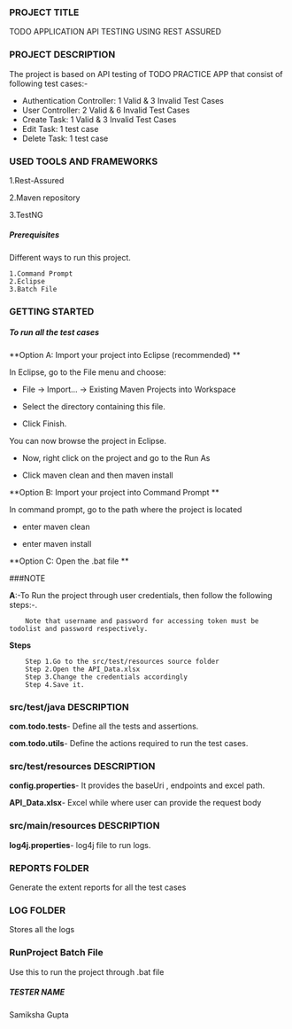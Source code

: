 ### PROJECT TITLE 
TODO APPLICATION API TESTING USING REST ASSURED 

### PROJECT DESCRIPTION

The project is based on API testing of TODO PRACTICE APP that consist of following test cases:-

- Authentication Controller: 1 Valid & 3 Invalid Test Cases
- User Controller: 2 Valid & 6 Invalid Test Cases
- Create Task: 1 Valid & 3 Invalid Test Cases
- Edit Task: 1 test case 
- Delete Task: 1 test case 


### USED TOOLS AND FRAMEWORKS
1.Rest-Assured

2.Maven repository

3.TestNG


##### Prerequisites

Different ways to run this project.

```
1.Command Prompt
2.Eclipse
3.Batch File
```

### GETTING STARTED 

##### To run all the test cases

**Option A: Import your project into Eclipse (recommended) **

In Eclipse, go to the File menu and choose:


   - File -> Import... -> Existing Maven Projects into Workspace
  
   - Select the directory containing this file.
  
   - Click Finish.
 

You can now browse the project in Eclipse.

   - Now, right click on the project and go to the Run As
   
   - Click maven clean and then maven install

**Option B: Import your project into Command Prompt **

In command prompt, go to the path where the project is located

   - enter maven clean
   
   - enter maven install
   
**Option C: Open the .bat file **
 
###NOTE

**A**:-To Run the project through user credentials, then follow the following steps:-.

```
	Note that username and password for accessing token must be todolist and password respectively.
```

**Steps**


```
	Step 1.Go to the src/test/resources source folder
	Step 2.Open the API_Data.xlsx
	Step 3.Change the credentials accordingly
	Step 4.Save it.
```



### src/test/java DESCRIPTION

**com.todo.tests**- Define all the  tests and assertions.

**com.todo.utils**- Define the actions required to run the test cases.


### src/test/resources DESCRIPTION

**config.properties**- It provides the baseUri , endpoints and excel path.

**API_Data.xlsx**- Excel while where user can provide the request body


### src/main/resources DESCRIPTION

**log4j.properties**- log4j file to run logs.



### REPORTS FOLDER

Generate the extent reports for all the test cases

### LOG FOLDER

Stores all the logs

### RunProject Batch File

Use this to run the project through .bat file


##### TESTER NAME

Samiksha Gupta

